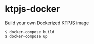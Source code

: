# ktpjs-docker
Build your own Dockerized KTPJS image

```
$ docker-compose build
$ docker-compose up
```